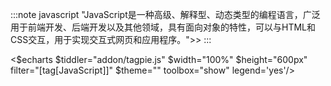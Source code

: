 :::note javascript
"JavaScript是一种高级、解释型、动态类型的编程语言，广泛用于前端开发、后端开发以及其他领域，具有面向对象的特性，可以与HTML和CSS交互，用于实现交互式网页和应用程序。">>
:::

<$echarts $tiddler="addon/tagpie.js" $width="100%" $height="600px" filter="[tag[JavaScript]]" $theme="" toolbox="show" legend='yes'/>
